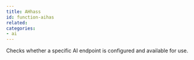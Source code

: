 ```yaml
---
title: AHhass
id: function-aihas
related:
categories:
- ai
---
```


Checks whether a specific AI endpoint is configured and available for use.